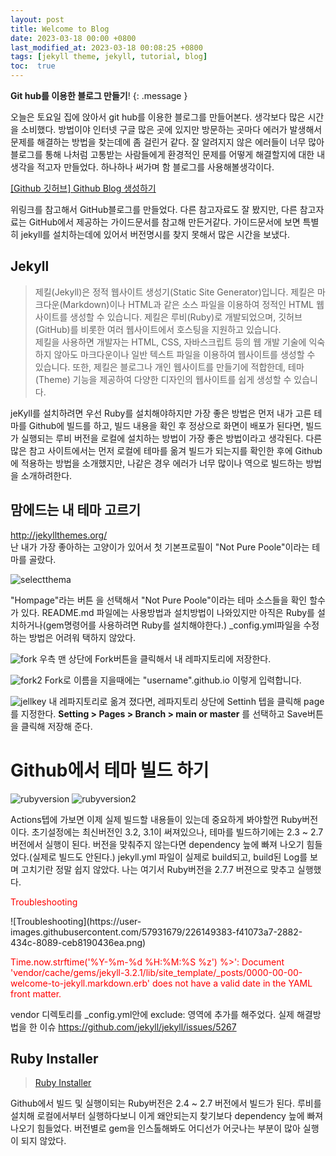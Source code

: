 ```yaml
---
layout: post
title: Welcome to Blog
date: 2023-03-18 00:00 +0800
last_modified_at: 2023-03-18 00:08:25 +0800
tags: [jekyll theme, jekyll, tutorial, blog]
toc:  true
---
```

**Git hub를 이용한 블로그 만들기**!
{: .message }

오늘은 토요일 집에 앉아서 git hub를 이용한 블로그를 만들어본다.
생각보다 많은 시간을 소비했다. 방법이야 인터넷 구글 많은 곳에 있지만 방문하는 곳마다 에러가 발생해서 문제를 해결하는 방법을 찾는데에 좀 걸린거 같다. 잘 알려지지 않은 에러들이 너무 많아 블로그를 통해 나처럼 고통받는 사람들에게 환경적인 문제를 어떻게 해결할지에 대한 내생각을 적고자 만들었다.
하나하나 써가며 함 블로그를 사용해볼생각이다.


<a href="https://iingang.github.io/posts/windows-github-set/">[Github 깃허브] Github Blog 생성하기<a>  

위링크를 참고해서 GitHub블로그를 만들었다. 다른 참고자료도 잘 봤지만, 다른 참고자료는 GitHub에서 제공하는 가이드문서를 참고해 만든거같다. 가이드문서에 보면 특별히 jekyll를 설치하는데에 있어서 버전명시를 찾지 못해서 많은 시간을 보냈다. 

## Jekyll

>제킬(Jekyll)은 정적 웹사이트 생성기(Static Site Generator)입니다. 제킬은 마크다운(Markdown)이나 HTML과 같은 소스 파일을 이용하여 정적인 HTML 웹사이트를 생성할 수 있습니다. 제킬은 루비(Ruby)로 개발되었으며, 깃허브(GitHub)를 비롯한 여러 웹사이트에서 호스팅을 지원하고 있습니다.    
제킬을 사용하면 개발자는 HTML, CSS, 자바스크립트 등의 웹 개발 기술에 익숙하지 않아도 마크다운이나 일반 텍스트 파일을 이용하여 웹사이트를 생성할 수 있습니다. 또한, 제킬은 블로그나 개인 웹사이트를 만들기에 적합한데, 테마(Theme) 기능을 제공하여 다양한 디자인의 웹사이트를 쉽게 생성할 수 있습니다.


jeKyll를 설치하려면 우선 Ruby를 설치해야하지만 가장 좋은 방법은 먼저 내가 고른 테마를 Github에 빌드를 하고, 빌드 내용을 확인 후 정상으로 화면이 배포가 된다면, 빌드가 실행되는 루비 버전을 로컬에 설치하는 방법이 가장 좋은 방법이라고 생각된다. 다른 많은 참고 사이트에서는 먼저 로컬에 테마를 옮겨 빌드가 되는지를 확인한 후에 Github에 적용하는 방법을 소개했지만, 나같은 경우 에러가 너무 많이나 역으로 빌드하는 방법을 소개하려한다.

## 맘에드는 내 테마 고르기

<a href="http://jekyllthemes.org/">http://jekyllthemes.org/</a>  
난 내가 가장 좋아하는 고양이가 있어서  첫 기본프로필이 "Not Pure Poole"이라는 테마를 골랐다.
 
![selectthema](https://user-images.githubusercontent.com/57931679/226149321-0c5257bc-7d79-4b2d-9b72-3fa864017ac8.png)

"Hompage"라는 버튼 을 선택해서 "Not Pure Poole"이라는 테마 소스들을 확인 할수가 있다. README.md 파일에는 사용방법과 설치방법이 나와있지만 아직은 Ruby를 설치하거나(gem명령어를 사용하려면 Ruby를 설치해야한다.) _config.yml파일을 수정하는 방법은 어려워 택하지 않았다.

![fork](https://user-images.githubusercontent.com/57931679/226149274-19b8bf92-bf0f-4634-9d5c-ddb2df24c7e7.png)
우측 맨 상단에 Fork버튼을 클릭해서 내 레파지토리에 저장한다.

![fork2](https://user-images.githubusercontent.com/57931679/226149331-0512772a-6bde-454d-bc76-a378cddadc23.png)
Fork로 이름을 지을때에는 "username".github.io 이렇게 입력합니다.

![jellkey](https://user-images.githubusercontent.com/57931679/226149349-cadf7680-6397-4dec-93f6-b9d2d46d8d88.png)
내 레파지토리로 옮겨 졌다면, 레파지토리 상단에 Settinh 텝을 클릭해 page를 지정한다. <b>Setting > Pages > Branch > main or master</b> 를 선택하고 Save버튼을 클릭해 저장해 준다.

# Github에서 테마 빌드 하기
![rubyversion](https://user-images.githubusercontent.com/57931679/226149362-7b2aeb55-7b47-47b6-b690-9796c4379388.png)
![rubyversion2](https://user-images.githubusercontent.com/57931679/226149375-f57011c1-d7a5-4b93-9d02-2361e5255b88.png)

Actions텝에 가보면 이제 실제 빌드할 내용들이 있는데 중요하게 봐야할껀 Ruby버전이다. 초기설정에는 최신버전인 3.2, 3.1이 써져있으나, 테마를 빌드하기에는 2.3 ~ 2.7버전에서 실행이 된다. 버전을 맞춰주지 않는다면 dependency 늪에 빠져 나오기 힘들었다.(실제로 빌드도 안된다.)  jekyll.yml 파일이 실제로 build되고, build된 Log를 보며 고치기란 정말 쉽지 않았다. 나는 여기서 Ruby버전을 2.7.7 버젼으로 맞추고 실행했다.

<p style="color: red;">Troubleshooting</p>
![Troubleshooting](https://user-images.githubusercontent.com/57931679/226149383-f41073a7-2882-434c-8089-ceb8190436ea.png)
<p style="color: red;">Time.now.strftime('%Y-%m-%d %H:%M:%S %z') %>': Document 'vendor/cache/gems/jekyll-3.2.1/lib/site_template/_posts/0000-00-00-welcome-to-jekyll.markdown.erb' does not have a valid date in the YAML front matter.
</p>
vendor 디렉토리를  _config.yml안에 exclude: 영역에 추가를 해주었다.
실제 해결방법을 한 이슈 <a href="https://github.com/jekyll/jekyll/issues/5267">https://github.com/jekyll/jekyll/issues/5267</a>  



## Ruby Installer

><a href="https://rubyinstaller.org/downloads/">Ruby Installer</a>

Github에서 빌드 및 실행이되는 Ruby버전은 2.4 ~ 2.7 버전에서 빌드가 된다. 루비를 설치해 로컬에서부터 실행하다보니 이게 왜안되는지 찾기보다 dependency 늪에 빠져 나오기 힘들었다. 버전별로 gem을 인스톨해봐도 어디선가 어긋나는 부분이 많아 실행이 되지 않았다.

